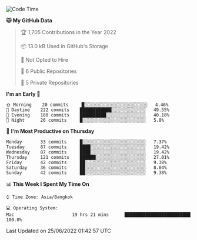 <!--START_SECTION:waka-->
![Code Time](http://img.shields.io/badge/Code%20Time-0%20secs-blue)

**🐱 My GitHub Data** 

> 🏆 1,705 Contributions in the Year 2022
 > 
> 📦 13.0 kB Used in GitHub's Storage 
 > 
> 🚫 Not Opted to Hire
 > 
> 📜 6 Public Repositories 
 > 
> 🔑 5 Private Repositories  
 > 
**I'm an Early 🐤** 

```text
🌞 Morning    20 commits     █░░░░░░░░░░░░░░░░░░░░░░░░   4.46% 
🌆 Daytime    222 commits    ████████████░░░░░░░░░░░░░   49.55% 
🌃 Evening    180 commits    ██████████░░░░░░░░░░░░░░░   40.18% 
🌙 Night      26 commits     █░░░░░░░░░░░░░░░░░░░░░░░░   5.8%

```
📅 **I'm Most Productive on Thursday** 

```text
Monday       33 commits     █░░░░░░░░░░░░░░░░░░░░░░░░   7.37% 
Tuesday      87 commits     ████░░░░░░░░░░░░░░░░░░░░░   19.42% 
Wednesday    87 commits     ████░░░░░░░░░░░░░░░░░░░░░   19.42% 
Thursday     121 commits    ██████░░░░░░░░░░░░░░░░░░░   27.01% 
Friday       42 commits     ██░░░░░░░░░░░░░░░░░░░░░░░   9.38% 
Saturday     36 commits     ██░░░░░░░░░░░░░░░░░░░░░░░   8.04% 
Sunday       42 commits     ██░░░░░░░░░░░░░░░░░░░░░░░   9.38%

```


📊 **This Week I Spent My Time On** 

```text
⌚︎ Time Zone: Asia/Bangkok

💻 Operating System: 
Mac                      19 hrs 21 mins      █████████████████████████   100.0%

```


 Last Updated on 25/06/2022 01:42:57 UTC
<!--END_SECTION:waka-->
